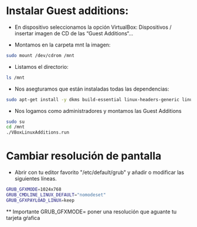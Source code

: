 # Instalar Guest additions:

* En dispositivo seleccionamos la opción VirtualBox: Dispositivos / insertar imagen de CD de las “Guest Additions“…

* Montamos en la carpeta mnt la imagen:
```bash
sudo mount /dev/cdrom /mnt
```
* Listamos el directorio: 
```bash
ls /mnt
```
* Nos asegturamos que están instaladas todas las dependencias:
```bash
sudo apt-get install -y dkms build-essential linux-headers-generic linux-headers-$(uname -r)
```
* Nos logamos como administradores y montamos las Guest Additions
```bash
sudo su
cd /mnt
./VBoxLinuxAdditions.run
```

# Cambiar resolución de pantalla

* Abrir con tu editor favorito  "/etc/default/grub" y añadir o modificar las siguientes líneas.
```bash
GRUB_GFXMODE=1024x768
GRUB_CMDLINE_LINUX_DEFAULT="nomodeset"
GRUB_GFXPAYLOAD_LINUX=keep
```
** Importante GRUB_GFXMODE= poner una resolución que aguante tu tarjeta gŕafica